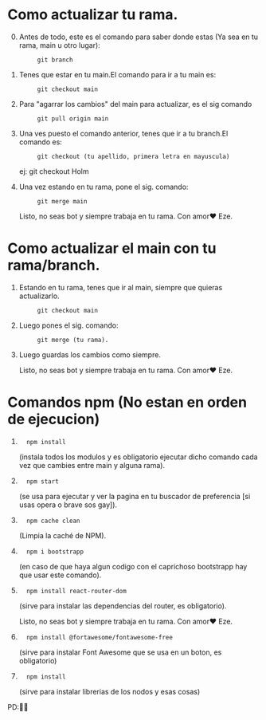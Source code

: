 # Como actualizar tu rama.

0) Antes de todo, este es el comando para saber donde estas (Ya sea en tu rama, main u otro lugar):

            git branch

1) Tenes que estar en tu main.El comando para ir a tu main es:
      
            git checkout main

2) Para "agarrar los cambios" del main para actualizar, es el sig comando
   
            git pull origin main

3) Una ves puesto el comando anterior, tenes que ir a tu branch.El comando es:

            git checkout (tu apellido, primera letra en mayuscula)
      ej:   git checkout Holm

4) Una vez estando en tu rama, pone el sig. comando:

            git merge main

   Listo, no seas bot y siempre trabaja en tu rama. Con amor❤️ Eze.

# Como actualizar el main con tu rama/branch.

1) Estando en tu rama, tenes que ir al main, siempre que quieras actualizarlo.

            git checkout main

2) Luego pones el sig. comando:

            git merge (tu rama).

3) Luego guardas los cambios como siempre.

   Listo, no seas bot y siempre trabaja en tu rama. Con amor❤️ Eze.

# Comandos npm (No estan en orden de ejecucion)

1)       npm install 
      (instala todos los modulos y es obligatorio ejecutar dicho comando cada vez que cambies entre main y alguna rama).

2)       npm start 
      (se usa para ejecutar y ver la pagina en tu buscador de preferencia [si usas opera o brave sos gay]).

3)       npm cache clean  
      (Limpia la caché de NPM).

4)       npm i bootstrapp 
      (en caso de que haya algun codigo con el caprichoso bootstrapp hay que usar este comando).

5)       npm install react-router-dom
      (sirve para instalar las dependencias del router, es obligatorio).

   Listo, no seas bot y siempre trabaja en tu rama. Con amor❤️ Eze.

6)       npm install @fortawesome/fontawesome-free
      (sirve para instalar Font Awesome que se usa en un boton, es obligatorio)

7)       npm install 
      (sirve para instalar librerias de los nodos y esas cosas)
      
PD:🍆🍑